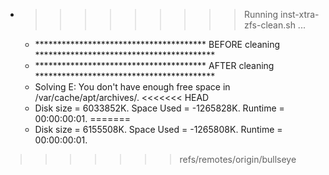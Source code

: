 * >>>>>>>>> Running inst-xtra-zfs-clean.sh ...
  * ***************************************  BEFORE cleaning  *****************************************
  * ***************************************  AFTER cleaning  *****************************************
  * Solving E: You don't have enough free space in /var/cache/apt/archives/.
<<<<<<< HEAD
  * Disk size = 6033852K. Space Used = -1265828K. Runtime = 00:00:00:01.
=======
  * Disk size = 6155508K. Space Used = -1265808K. Runtime = 00:00:00:01.
>>>>>>> refs/remotes/origin/bullseye
